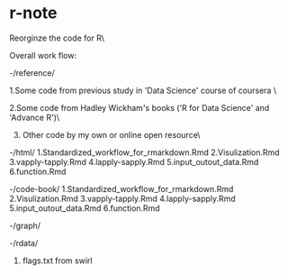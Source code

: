 # r-note

Reorginze the code for R\

Overall work flow:

-/reference/ 

1.Some code from previous study in 'Data Science' course of coursera \

2.Some code from Hadley Wickham's books ('R for Data Science' and 'Advance R')\

3. Other code by my own or online open resource\


 
-/html/
1.Standardized_workflow_for_rmarkdown.Rmd
2.Visulization.Rmd
3.vapply-tapply.Rmd
4.lapply-sapply.Rmd
5.input_outout_data.Rmd
6.function.Rmd 
   
-/code-book/
1.Standardized_workflow_for_rmarkdown.Rmd
2.Visulization.Rmd
3.vapply-tapply.Rmd
4.lapply-sapply.Rmd
5.input_outout_data.Rmd
6.function.Rmd


-/graph/ 


-/rdata/ 

 1. flags.txt from swirl
 

